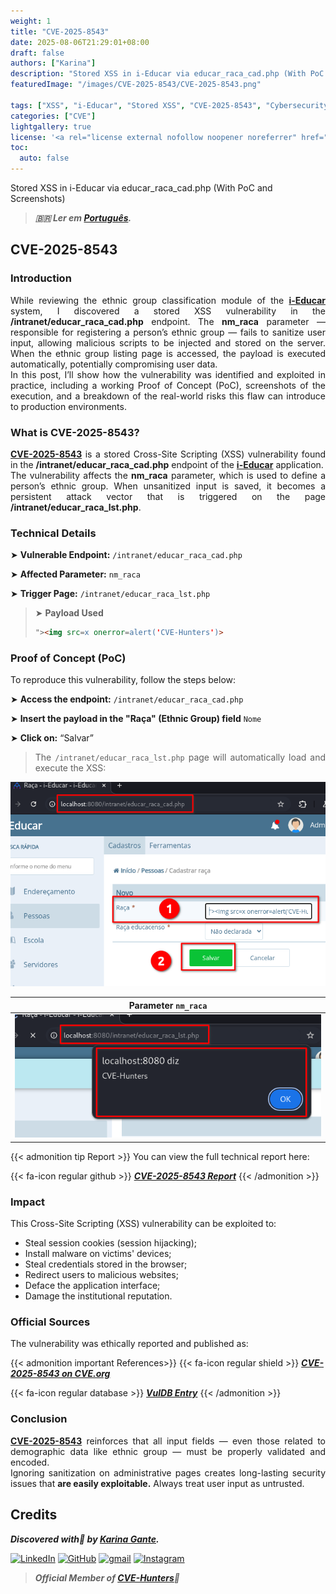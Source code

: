 ```yaml
---
weight: 1
title: "CVE-2025-8543"
date: 2025-08-06T21:29:01+08:00
draft: false
authors: ["Karina"]
description: "Stored XSS in i-Educar via educar_raca_cad.php (With PoC and Screenshots)"
featuredImage: "/images/CVE-2025-8543/CVE-2025-8543.png"

tags: ["XSS", "i-Educar", "Stored XSS", "CVE-2025-8543", "Cybersecurity"]
categories: ["CVE"]
lightgallery: true
license: '<a rel="license external nofollow noopener noreferrer" href="https://creativecommons.org/licenses/by-nc/4.0/" target="_blank">CC BY-NC 4.0</a>'
toc:
  auto: false
---
```


Stored XSS in i-Educar via educar_raca_cad.php (With PoC and Screenshots)

<!--more-->

> ***🇧🇷 Ler em [Português](http://karinagante.github.io/pt-br/cve-2025-8543).***

## CVE-2025-8543

### Introduction

<p align="justify">
While reviewing the ethnic group classification module of the
<b><a href="https://github.com/portabilis/i-educar" target=_blank>i-Educar</a></b> system, I discovered a stored XSS vulnerability in the
<b>/intranet/educar_raca_cad.php</b> endpoint. The <b>nm_raca</b> parameter — responsible for registering a person’s ethnic group —
fails to sanitize user input, allowing malicious scripts to be injected and stored on the server. When the ethnic group listing page is accessed, the payload is executed automatically, potentially compromising user data. </br> In this post, I’ll show how the vulnerability was identified and exploited in practice, including a working Proof of Concept (PoC), screenshots of the execution, and a breakdown of the real-world risks this flaw can introduce to production environments.
</p>


### What is CVE-2025-8543?

<p align="justify"><b><a href="https://www.cve.org/CVERecord?id=CVE-2025-8543" target=_blank>CVE-2025-8543</a></b> is a stored Cross-Site Scripting (XSS) vulnerability found in the <b>/intranet/educar_raca_cad.php</b> endpoint of the <b><a href="https://github.com/portabilis/i-educar" target=_blank>i-Educar</a></b> application. </br> The vulnerability affects the <b>nm_raca</b> parameter, which is used to define a person’s ethnic group. When unsanitized input is saved, it becomes a persistent attack vector that is triggered on the page <b>/intranet/educar_raca_lst.php</b>. </p>

### Technical Details

➤ **Vulnerable Endpoint:** `/intranet/educar_raca_cad.php`

➤ **Affected Parameter:** `nm_raca`

➤ **Trigger Page:** `/intranet/educar_raca_lst.php`

> ➤ **Payload Used** 
> ```html
>"><img src=x onerror=alert('CVE-Hunters')>
>```

### Proof of Concept (PoC)

To reproduce this vulnerability, follow the steps below:

➤ **Access the endpoint:** `/intranet/educar_raca_cad.php`

➤ **Insert the payload in the "Raça" (Ethnic Group) field** `Nome`

➤ **Click on:** “Salvar”

> <p align="justify">The <code>/intranet/educar_raca_lst.php</code> page will automatically load and execute the XSS:</p>

<p align="center">
<img src="/images/CVE-2025-8543/PoC1.png">
</p>

|   Parameter `nm_raca`         |
|:------------:|
| ![](/images/CVE-2025-8543/PoC2.png)    |

{{< admonition tip Report >}} 
You can view the full technical report here:

{{< fa-icon regular github >}} 
***[CVE-2025-8543 Report](https://github.com/KarinaGante/KGSec/blob/main/CVEs/i-educar/CVE-2025-8543.md)***
{{< /admonition >}}

### Impact

This Cross-Site Scripting (XSS) vulnerability can be exploited to:

- Steal session cookies (session hijacking);
- Install malware on victims' devices;
- Steal credentials stored in the browser;
- Redirect users to malicious websites;
- Deface the application interface;
- Damage the institutional reputation.

### Official Sources

The vulnerability was ethically reported and published as:

{{< admonition important References>}} 
{{< fa-icon regular shield >}} 
***[CVE-2025-8543 on CVE.org](https://www.cve.org/CVERecord?id=CVE-2025-8543)***

{{< fa-icon regular database >}} 
***[VulDB Entry](https://vuldb.com/?id.318672)***
{{< /admonition >}}

### Conclusion

<p align="justify"><b><a href="https://www.cve.org/CVERecord?id=CVE-2025-8543" target=_blank>CVE-2025-8543</a></b> reinforces that all input fields — even those related to demographic data like ethnic group — must be properly validated and encoded. </br> Ignoring sanitization on administrative pages creates long-lasting security issues that <b>are easily exploitable.</b> Always treat user input as untrusted.</p>

## Credits

***Discovered with💜 by [Karina Gante](https://karinagante.github.io/).*** 

[![LinkedIn](https://skillicons.dev/icons?i=linkedin&theme=dark)](https://www.linkedin.com/in/karina-gante/)
[![GitHub](https://skillicons.dev/icons?i=github&theme=dark)](https://www.github.com/KarinaGante/)
[![gmail](https://skillicons.dev/icons?i=gmail&theme=dark)](mailto:karina.g@aluno.ifsp.edu.br)
[![Instagram](https://skillicons.dev/icons?i=instagram&theme=dark)](https://www.instagram.com/karinovisk02/)

> ***Official Member of [CVE-Hunters](https://www.cvehunters.com/)🏹***